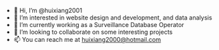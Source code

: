 - 👋 Hi, I’m @huixiang2001
- 👀 I’m interested in website design and development, and data analysis
- 🌱 I’m currently working as a Surveillance Database Operator
- 💞️ I’m looking to collaborate on some interesting projects
- 📫 You can reach me at huixiang2000@hotmail.com

<!---
huixiang2001/huixiang2001 is a ✨ special ✨ repository because its `README.md` (this file) appears on your GitHub profile.
You can click the Preview link to take a look at your changes.
--->
